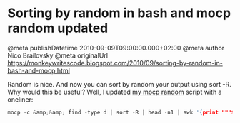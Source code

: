 # Sorting by random in bash and mocp random updated

@meta publishDatetime 2010-09-09T09:00:00.000+02:00
@meta author Nico Brailovsky
@meta originalUrl https://monkeywritescode.blogspot.com/2010/09/sorting-by-random-in-bash-and-mocp.html

Random is nice. And now you can sort by random your output using sort -R. Why would this be useful? Well, I updated [my mocp random](md_blog/2009/0723_mocprand.md) script with a oneliner:

```c++
mocp -c &amp;&amp; find -type d | sort -R | head -n1 | awk '{print """$0"""}'; | xargs mocp -a
```


